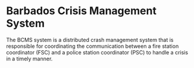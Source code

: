 # Barbados Crisis Management System
The BCMS system is a distributed crash management system that is responsible for
coordinating the communication between a fire station coordinator (FSC) and a police station
coordinator (PSC) to handle a crisis in a timely manner.
